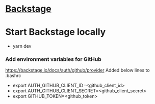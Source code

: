# [Backstage](https://backstage.io)

# Start Backstage locally
* yarn dev

### Add environment variables for GitHub
https://backstage.io/docs/auth/github/provider
Added below lines to .bashrc
* export AUTH_GITHUB_CLIENT_ID=<github_client_id>
* export AUTH_GITHUB_CLIENT_SECRET=<github_client_secret>
* export GITHUB_TOKEN=<github_token>


